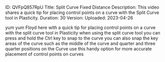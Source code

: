 ID: QVFpQ857RpU
Title: Split Curve Fixed Distance
Description: This video shares a quick tip for placing control points on a curve with the Split Curve tool in Plasticity.
Duration: 30
Version: 
Uploaded: 2023-04-26

yum yum Floyd here with a quick tip for
placing control points on a curve with
the split curve tool in Plasticity when
using the split curve tool you can press
and hold the Ctrl key to snap to the
curve you can also snap the key areas of
the curve such as the middle of the
curve and quarter and three quarter
positions on the Curve
use this handy option for more accurate
placement of control points on curves
